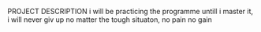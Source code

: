 PROJECT DESCRIPTION
i will be practicing the programme untill i master it, i will never giv up no matter the tough situaton, no pain no gain
